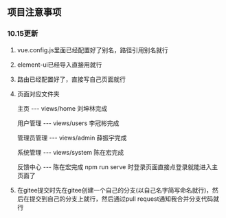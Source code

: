 ## 项目注意事项

### 10.15更新

1. vue.config.js里面已经配置好了别名，路径引用别名就行
2. element-ui已经导入直接用就行
3. 路由已经配置好了，直接写自己页面就行
4. 页面对应文件夹

   主页 --- views/home 刘坤林完成

   用户管理 --- views/users 李冠彬完成

   管理员管理 --- views/admin 薛振宇完成

   系统管理 --- views/system 陈在宏完成

   反馈中心 --- 陈在宏完成
   npm run serve 时登录页面直接点登录就能进入主页面了

5. 在gitee提交时先在gitee创建一个自己的分支(以自己名字简写命名就行)，然后在提交到自己的分支上就行，然后通过pull request通知我合并分支代码就行